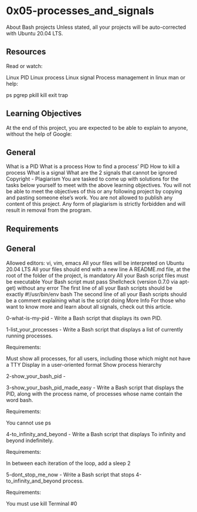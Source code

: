 # 0x05-processes_and_signals

About Bash projects
Unless stated, all your projects will be auto-corrected with Ubuntu 20.04 LTS.

## Resources
Read or watch:

Linux PID
Linux process
Linux signal
Process management in linux
man or help:

ps
pgrep
pkill
kill
exit
trap

## Learning Objectives
At the end of this project, you are expected to be able to explain to anyone, without the help of Google:

## General
What is a PID
What is a process
How to find a process’ PID
How to kill a process
What is a signal
What are the 2 signals that cannot be ignored
Copyright - Plagiarism
You are tasked to come up with solutions for the tasks below yourself to meet with the above learning objectives.
You will not be able to meet the objectives of this or any following project by copying and pasting someone else’s work.
You are not allowed to publish any content of this project.
Any form of plagiarism is strictly forbidden and will result in removal from the program.
## Requirements
## General
Allowed editors: vi, vim, emacs
All your files will be interpreted on Ubuntu 20.04 LTS
All your files should end with a new line
A README.md file, at the root of the folder of the project, is mandatory
All your Bash script files must be executable
Your Bash script must pass Shellcheck (version 0.7.0 via apt-get) without any error
The first line of all your Bash scripts should be exactly #!/usr/bin/env bash
The second line of all your Bash scripts should be a comment explaining what is the script doing
More Info
For those who want to know more and learn about all signals, check out this article.

0-what-is-my-pid - Write a Bash script that displays its own PID.

1-list_your_processes - Write a Bash script that displays a list of currently running processes.

Requirements:

Must show all processes, for all users, including those which might not have a TTY
Display in a user-oriented format
Show process hierarchy

2-show_your_bash_pid - 

3-show_your_bash_pid_made_easy - Write a Bash script that displays the PID, along with the process name, of processes whose name contain the word bash.

Requirements:

You cannot use ps

4-to_infinity_and_beyond - Write a Bash script that displays To infinity and beyond indefinitely.

Requirements:

In between each iteration of the loop, add a sleep 2

5-dont_stop_me_now - Write a Bash script that stops 4-to_infinity_and_beyond process.

Requirements:

You must use kill
Terminal #0
